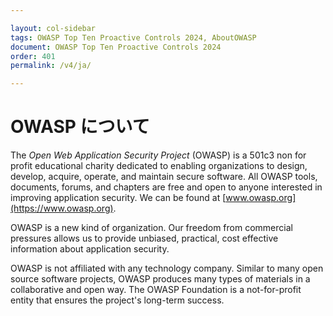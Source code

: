 ```yaml
---

layout: col-sidebar
tags: OWASP Top Ten Proactive Controls 2024, AboutOWASP
document: OWASP Top Ten Proactive Controls 2024
order: 401
permalink: /v4/ja/

---
```


# OWASP について

The *Open Web Application Security Project* (OWASP) is a 501c3 non for profit educational charity dedicated to enabling organizations to design, develop, acquire, operate, and maintain secure software. All OWASP tools, documents, forums, and chapters are free and open to anyone interested in improving application security. We can be found at [www.owasp.org](https://www.owasp.org).

OWASP is a new kind of organization. Our freedom from commercial pressures allows us to provide unbiased, practical, cost effective information about application security.

OWASP is not affiliated with any technology company. Similar to many open source software projects, OWASP produces many types of materials in a collaborative and open way. The OWASP Foundation is a not-for-profit entity that ensures the project's long-term success.
